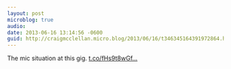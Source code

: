 ```yaml
---
layout: post
microblog: true
audio: 
date: 2013-06-16 13:14:56 -0600
guid: http://craigmcclellan.micro.blog/2013/06/16/t346345164391972864.html
---
```

The mic situation at this gig. [t.co/fHs9t8wGf...](https://t.co/fHs9t8wGfi)
